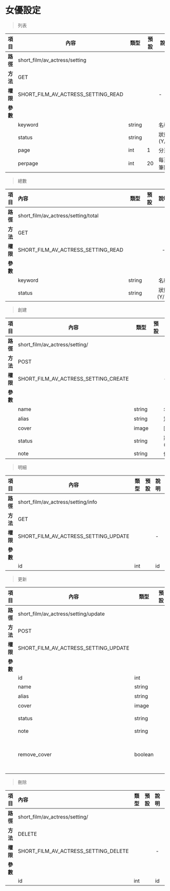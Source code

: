 # 女優設定

> 列表  

| 項目        | 內容                                   | 類型     | 預設  | 說明      | 必填  |
| --------- | ------------------------------------ | ------ | --- | ------- | --- |
| <b>路徑</b> | short_film/av_actress/setting      |        |     |         |     |
| <b>方法</b> | GET                                  |        |     |         |     |
| <b>權限</b> | SHORT_FILM_AV_ACTRESS_SETTING_READ |        |     | -       |     |
| <b>參數</b> |                                      |        |     |         |     |
|           | keyword                              | string |     | 名稱      | x   |
|           | status                               | string |     | 狀態(Y/N) | x   |
|           | page                                 | int    | 1   | 分頁      | x   |
|           | perpage                              | int    | 20  | 每頁筆數    | x   |

> 總數  

| 項目        | 內容                                    | 類型     | 預設  | 說明      | 必填  |
| --------- |:------------------------------------- |:------:| --- |:-------:|:---:|
| <b>路徑</b> | short_film/av_actress/setting/total |        |     |         |     |
| <b>方法</b> | GET                                   |        |     |         |     |
| <b>權限</b> | SHORT_FILM_AV_ACTRESS_SETTING_READ  |        |     | -       |     |
| <b>參數</b> |                                       |        |     |         |     |
|           | keyword                               | string |     | 名稱      | x   |
|           | status                                | string |     | 狀態(Y/N) | x   |

> 創建  

| 項目        | 內容                                     | 類型     | 預設  | 說明      | 必填  |
| --------- | -------------------------------------- | ------ | --- | ------- |:---:|
| <b>路徑</b> | short_film/av_actress/setting/       |        |     |         |     |
| <b>方法</b> | POST                                   |        |     |         |     |
| <b>權限</b> | SHORT_FILM_AV_ACTRESS_SETTING_CREATE |        |     | -       |     |
| <b>參數</b> |                                        |        |     |         |     |
|           | name                                   | string |     | 名稱      | o   |
|           | alias                                  | string |     | 別名      | x   |
|           | cover                                  | image  |     | 圖片      | x   |
|           | status                                 | string |     | 狀態(Y/N) | o   |
|           | note                                   | string |     | 備註      | x   |

> 明細  

| 項目        | 內容                                     | 類型  | 預設  | 說明  | 必填  |
| --------- | -------------------------------------- | --- | --- | --- |:---:|
| <b>路徑</b> | short_film/av_actress/setting/info   |     |     |     |     |
| <b>方法</b> | GET                                    |     |     |     |     |
| <b>權限</b> | SHORT_FILM_AV_ACTRESS_SETTING_UPDATE |     |     | -   |     |
| <b>參數</b> |                                        |     |     |     |     |
|           | id                                     | int |     | id  | o   |

> 更新  

| 項目        | 內容                                     | 類型     | 預設  | 說明      | 必填  |
| --------- | -------------------------------------- | ------ | --- | ------- |:---:|
| <b>路徑</b> | short_film/av_actress/setting/update       |        |     |         |     |
| <b>方法</b> | POST                                    |        |     |         |     |
| <b>權限</b> | SHORT_FILM_AV_ACTRESS_SETTING_UPDATE |        |     | -       |     |
| <b>參數</b> |                                        |        |     |         |     |
|           | id                                     | int    |     | id      | o   |
|           | name                                   | string |     | 名稱      | o   |
|           | alias                                  | string |     | 別名      | x   |
|           | cover                                  | image  |     | 圖片      | x   |
|           | status                                 | string |     | 狀態(Y/N) | o   |
|           | note                                   | string |     | 備註      | x   |
|           |remove_cover                 | boolean        |              |  刪除圖片,請送1(true)或0(false)         |  x   |

> 刪除  

| 項目        | 內容                                     | 類型  | 預設  | 說明  | 必填  |
| --------- |:-------------------------------------- |:---:|:---:|:---:|:---:|
| <b>路徑</b> | short_film/av_actress/setting/       |     |     |     |     |
| <b>方法</b> | DELETE                                 |     |     |     |     |
| <b>權限</b> | SHORT_FILM_AV_ACTRESS_SETTING_DELETE |     |     | -   |     |
| <b>參數</b> |                                        |     |     |     |     |
|           | id                                     | int |     | id  | o   |
